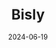 ---  
layout: startup_page  
title: "Bisly"  
id: "bisly.com"  
permalink: "/bislybisly.com06192024/"  
website: "https://www.bisly.com/"  
funding_round: "Series A"  
funding_amount: "€6.2M"  
investors: "Foxway founders Urvo Männama and Paul Padrik, Aconterra, SmartCap Green Fund, Pinorena Capital, several angel investors"  
about: "Bisly is an Estonian constructiontech company that offers a Single Cloud Platform integrating different stages of the customer experience with a patented digital twins system. This system accelerates setup, tracks consumption data, and optimizes efficiency, leading to energy conservation and cost savings. Bisly's hardware products are designed for interoperability, avoiding vendor lock-in for developers."  
markets: "Constructiontech, Proptech, Energy Efficiency"  
hq: "Tallinn, Estonia, Europe"  
founded_year: "2018"  
linkedin: "https://ee.linkedin.com/company/bislytech"  
twitter: ""  
instagram: ""  
facebook: "https://www.facebook.com/bisly.tech/"  
crunchbase: "https://www.crunchbase.com/organization/bisly-acaf"  
pitchbook: "https://pitchbook.com/profiles/company/470764-99"  

date_display: "19-Jun-2024"  
date: "2024-06-19"

# SEO Optimization  
meta_title: "Bisly - Series A Funding (€6.2M)"  
meta_description: "Bisly, Bisly is an Estonian constructiontech company that offers a Single Cloud Platform integrating different stages of the customer experience with a paten..."  
meta_keywords: "Bisly, Constructiontech, Proptech, Energy Efficiency, Series A funding"  
canonical_url: "https://startup.projectstartups.com/bislybisly.com06192024/"  
---